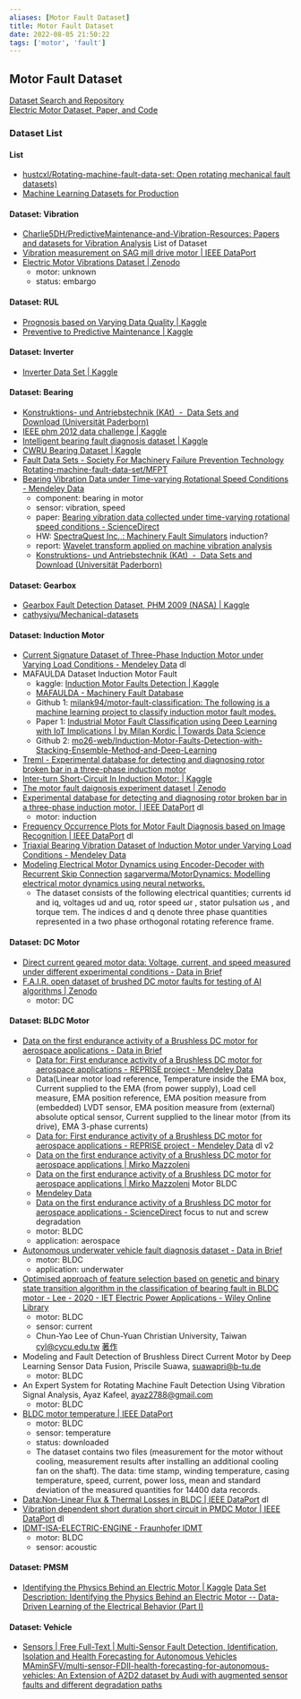 ```yaml
---
aliases: [Motor Fault Dataset]
title: Motor Fault Dataset
date: 2022-08-05 21:50:22
tags: ['motor', 'fault']
---
```


## Motor Fault Dataset

[Dataset Search and Repository](dataset-search-repo.md)  
[Electric Motor Dataset, Paper, and Code](motor-phm-dataset-code.md)

### Dataset List

#### List

- [hustcxl/Rotating-machine-fault-data-set: Open rotating mechanical fault datasets)](https://github.com/hustcxl/Rotating-machine-fault-data-set)
- [Machine Learning Datasets for Production](https://www.bigdata-ai.fraunhofer.de/s/datasets/index.html)

#### Dataset: Vibration

- [Charlie5DH/PredictiveMaintenance-and-Vibration-Resources: Papers and datasets for Vibration Analysis](https://github.com/Charlie5DH/PredictiveMaintenance-and-Vibration-Resources) List of Dataset
- [Vibration measurement on SAG mill drive motor | IEEE DataPort](https://ieee-dataport.org/documents/vibration-measurement-sag-mill-drive-motor)
- [Electric Motor Vibrations Dataset | Zenodo](https://zenodo.org/record/6473455)
  - motor: unknown
  - status: embargo

#### Dataset: RUL

- [Prognosis based on Varying Data Quality | Kaggle](https://www.kaggle.com/datasets/prognosticshse/prognosis-based-on-varying-data-quality)
- [Preventive to Predictive Maintenance | Kaggle](https://www.kaggle.com/datasets/prognosticshse/preventive-to-predicitve-maintenance)

#### Dataset: Inverter

- [Inverter Data Set | Kaggle](https://www.kaggle.com/datasets/stender/inverter-data-set)

#### Dataset: Bearing

- [Konstruktions- und Antriebstechnik (KAt)  -  Data Sets and Download (Universität Paderborn)](https://mb.uni-paderborn.de/kat/forschung/datacenter/bearing-datacenter/data-sets-and-download)
- [IEEE phm 2012 data challenge | Kaggle](https://www.kaggle.com/datasets/alanhabrony/ieee-phm-2012-data-challenge)
- [Intelligent bearing fault diagnosis dataset | Kaggle](https://www.kaggle.com/datasets/pouriyaamini/intelligent-bearing-fault-diagnosis-dataset)
- [CWRU Bearing Dataset | Kaggle](https://www.kaggle.com/datasets/brjapon/cwru-bearing-datasets)
- [Fault Data Sets - Society For Machinery Failure Prevention Technology](https://www.mfpt.org/fault-data-sets/) [Rotating-machine-fault-data-set/MFPT](https://github.com/hustcxl/Rotating-machine-fault-data-set/blob/master/doc/MFPT.md)
- [Bearing Vibration Data under Time-varying Rotational Speed Conditions - Mendeley Data](https://data.mendeley.com/datasets/v43hmbwxpm/2)
  - component: bearing in motor
  - sensor: vibration, speed
  - paper: [Bearing vibration data collected under time-varying rotational speed conditions - ScienceDirect](https://www.sciencedirect.com/science/article/pii/S2352340918314124?via%3Dihub)
  - HW: [SpectraQuest Inc.,: Machinery Fault Simulators](https://spectraquest.com/products/simulators/machinery-fault-simulators/) induction?
  - report: [Wavelet transform applied on machine vibration analysis](https://rstudio-pubs-static.s3.amazonaws.com/715279_520cf75be7c04912a1de3e097d4634e8.html)
  - [Konstruktions- und Antriebstechnik (KAt)  -  Data Sets and Download (Universität Paderborn)](https://mb.uni-paderborn.de/en/kat/main-research/datacenter/bearing-datacenter/data-sets-and-download)

#### Dataset: Gearbox

- [Gearbox Fault Detection Dataset, PHM 2009 (NASA) | Kaggle](https://www.kaggle.com/datasets/hetarthchopra/gearbox-fault-detection-dataset-phm-2009-nasa)
- [cathysiyu/Mechanical-datasets](https://github.com/cathysiyu/Mechanical-datasets)

#### Dataset: Induction Motor

- [Current Signature Dataset of Three-Phase Induction Motor under Varying Load Conditions - Mendeley Data](https://data.mendeley.com/datasets/gxdd74czwh) dl
- MAFAULDA Dataset Induction Motor Fault
  - kaggle: [Induction Motor Faults Detection | Kaggle](https://www.kaggle.com/code/rkuo2000/induction-motor-faults-detection)
  - [MAFAULDA - Machinery Fault Database](http://www02.smt.ufrj.br/~offshore/mfs/page_01.html)
  - Github 1: [milank94/motor-fault-classification: The following is a machine learning project to classify induction motor fault modes.](https://github.com/milank94/motor-fault-classification)
  - Paper 1: [Industrial Motor Fault Classification using Deep Learning with IoT Implications | by Milan Kordic | Towards Data Science](https://towardsdatascience.com/industrial-motor-fault-classification-using-deep-learning-with-iot-implications-fd36ddc8ad5b)
  - Github 2: [mo26-web/Induction-Motor-Faults-Detection-with-Stacking-Ensemble-Method-and-Deep-Learning](https://github.com/mo26-web/Induction-Motor-Faults-Detection-with-Stacking-Ensemble-Method-and-Deep-Learning)
- [Treml - Experimental database for detecting and diagnosing rotor broken bar in a three-phase induction motor](https://ieee-dataport.org/open-access/experimental-database-detecting-and-diagnosing-rotor-broken-bar-three-phase-induction)
- [Inter-turn Short-Circuit In Induction Motor: | Kaggle](https://www.kaggle.com/datasets/rebecacunha/mit-short-circuit-flux-and-current-signals)
- [The motor fault daignosis experiment dataset | Zenodo](https://zenodo.org/record/3553755)
- [Experimental database for detecting and diagnosing rotor broken bar in a three-phase induction motor. | IEEE DataPort](https://ieee-dataport.org/open-access/experimental-database-detecting-and-diagnosing-rotor-broken-bar-three-phase-induction) dl
  - motor: induction
- [Frequency Occurrence Plots for Motor Fault Diagnosis based on Image Recognition | IEEE DataPort](https://ieee-dataport.org/documents/frequency-occurrence-plots-motor-fault-diagnosis-based-image-recognition) dl
- [Triaxial Bearing Vibration Dataset of Induction Motor under Varying Load Conditions - Mendeley Data](https://data.mendeley.com/datasets/fm6xzxnf36/2)
- [Modeling Electrical Motor Dynamics using Encoder-Decoder with Recurrent Skip Connection](https://sagarverma.github.io/dynamics.html) [sagarverma/MotorDynamics: Modelling electrical motor dynamics using neural networks.](https://github.com/sagarverma/MotorDynamics)
  - The dataset consists of the following electrical quantities; currents id and iq, voltages ud and uq, rotor speed ωr , stator pulsation ωs , and torque τem. The indices d and q denote three phase quantities represented in a two phase orthogonal rotating reference frame.

#### Dataset: DC Motor

- [Direct current geared motor data: Voltage, current, and speed measured under different experimental conditions - Data in Brief](https://www.data-in-brief.com/article/S2352-3409(22)00014-2/fulltext)
- [F.A.I.R. open dataset of brushed DC motor faults for testing of AI algorithms | Zenodo](https://zenodo.org/record/4314249)
  - motor: DC

#### Dataset: BLDC Motor

- [Data on the first endurance activity of a Brushless DC motor for aerospace applications - Data in Brief](https://www.data-in-brief.com/article/S2352-3409(20)30047-0/fulltext)
  - [Data for: First endurance activity of a Brushless DC motor for aerospace applications - REPRISE project - Mendeley Data](https://data.mendeley.com/datasets/m58bdhy2df/1)
  - Data(Linear motor load reference, Temperature inside the EMA box, Current supplied to the EMA (from power supply), Load cell measure, EMA position reference, EMA position measure from (embedded) LVDT sensor, EMA position measure from (external) absolute optical sensor, Current supplied to the linear motor (from its drive), EMA 3-phase currents)
  - [Data for: First endurance activity of a Brushless DC motor for aerospace applications - REPRISE project - Mendeley Data](https://data.mendeley.com/datasets/m58bdhy2df/2) dl v2  
  - [Data on the first endurance activity of a Brushless DC motor for aerospace applications | Mirko Mazzoleni](https://mirkomazzoleni.github.io/journal/2020/02/01/DATAINBRIEF_Reprise/)  
  - [Data on the first endurance activity of a Brushless DC motor for aerospace applications | Mirko Mazzoleni](https://mirkomazzoleni.github.io/journal/2020/02/01/DATAINBRIEF_Reprise/) Motor BLDC  
  - [Mendeley Data](https://data.mendeley.com/v1/datasets/compare/m58bdhy2df/1/2)  
  - [Data on the first endurance activity of a Brushless DC motor for aerospace applications - ScienceDirect](https://www.sciencedirect.com/science/article/pii/S2352340920300470) focus to nut and screw degradation
  - motor: BLDC
  - application: aerospace
- [Autonomous underwater vehicle fault diagnosis dataset - Data in Brief](https://www.data-in-brief.com/article/S2352-3409(21)00758-7/fulltext)
  - motor: BLDC
  - application: underwater
- [Optimised approach of feature selection based on genetic and binary state transition algorithm in the classification of bearing fault in BLDC motor - Lee - 2020 - IET Electric Power Applications - Wiley Online Library](https://ietresearch.onlinelibrary.wiley.com/doi/full/10.1049/iet-epa.2020.0168)
  - motor: BLDC
  - sensor: current
  - Chun-Yao Lee of Chun-Yuan Christian University, Taiwan [cyl@cycu.edu.tw](mailto:cyl@cycu.edu.tw "Link to email address") [著作](https://itouch.cycu.edu.tw/active_project/cycu2500h_01/paperv3/list/NSCstyle.jsp?idcode=11979&sYear=1981&eYear=)  
- Modeling and Fault Detection of Brushless Direct Current Motor by Deep Learning Sensor Data Fusion, Priscile Suawa, suawapri@b-tu.de
  - motor: BLDC
- An Expert System for Rotating Machine Fault Detection Using Vibration Signal Analysis, Ayaz Kafeel, ayaz2788@gmail.com
  - motor: BLDC
- [BLDC motor temperature | IEEE DataPort](https://ieee-dataport.org/documents/bldc-motor-temperature)
  - motor: BLDC
  - sensor: temperature
  - status: downloaded
  - The dataset contains two files (measurement for the motor without cooling, measurement results after installing an additional cooling fan on the shaft). The data: time stamp, winding temperature, casing temperature, speed, current, power loss, mean and standard deviation of the measured quantities for 14400 data records.
- [Data:Non-Linear Flux & Thermal Losses in BLDC | IEEE DataPort](https://ieee-dataport.org/documents/datanon-linear-flux-thermal-losses-bldc) dl
- [Vibration dependent short duration short circuit in PMDC Motor | IEEE DataPort](https://ieee-dataport.org/open-access/vibration-dependent-short-duration-short-circuit-pmdc-motor) dl
- [IDMT-ISA-ELECTRIC-ENGINE - Fraunhofer IDMT](https://www.idmt.fraunhofer.de/en/publications/datasets/isa-electric-engine.html)
  - motor: BLDC
  - sensor: acoustic

#### Dataset: PMSM

- [Identifying the Physics Behind an Electric Motor | Kaggle](https://www.kaggle.com/datasets/hankelea/system-identification-of-an-electric-motor) [Data Set Description: Identifying the Physics Behind an Electric Motor -- Data-Driven Learning of the Electrical Behavior (Part I)](https://arxiv.org/abs/2003.07273)

#### Dataset: Vehicle

- [Sensors | Free Full-Text | Multi-Sensor Fault Detection, Identification, Isolation and Health Forecasting for Autonomous Vehicles](https://www.mdpi.com/1424-8220/21/7/2547) [MAminSFV/multi-sensor-FDII-health-forecasting-for-autonomous-vehicles: An Extension of A2D2 dataset by Audi with augmented sensor faults and different degradation paths](https://github.com/MAminSFV/multi-sensor-FDII-health-forecasting-for-autonomous-vehicles)
